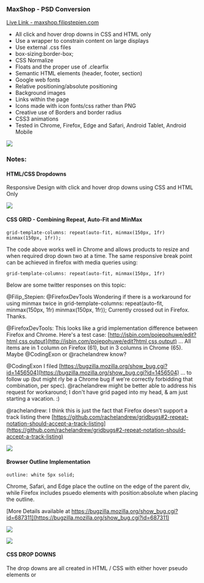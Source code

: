 ### MaxShop - PSD Conversion 

[Live Link - maxshop.filipstepien.com](http://maxshop.filipstepien.com)

+ All click and hover drop downs in CSS and HTML only
+ Use a wrapper to constrain content on large displays
+ Use external .css files
+ box-sizing:border-box;
+ CSS Normalize
+ Floats and the proper use of .clearfix
+ Semantic HTML elements (header, footer, section)
+ Google web fonts
+ Relative positioning/absolute positioning
+ Background images
+ Links within the page
+ Icons made with icon fonts/css rather than PNG
+ Creative use of Borders and border radius
+ CSS3 animations 
+ Tested in Chrome, Firefox, Edge and Safari, Android Tablet, Android Mobile

![](http://maxshop.filipstepien.com/readme/maxshop-1.png)

### Notes:

#### HTML/CSS Dropdowns

Responsive Design with click and hover drop downs using CSS and HTML Only

![](http://maxshop.filipstepien.com/readme/1920.gif)

#### CSS GRID - Combining Repeat, Auto-Fit and MinMax 

`grid-template-columns: repeat(auto-fit, minmax(150px, 1fr) minmax(150px, 1fr));`

The code above works well in Chrome and allows products to resize and when required drop down two at a time. The same responsive break point can be achieved in firefox with media queries using:

`grid-template-columns: repeat(auto-fit, minmax(150px, 1fr)`

Below are some twitter responses on this topic:

@Filip_Stepien: @FirefoxDevTools Wondering if there is a workaround for using minmax twice in grid-template-columns: repeat(auto-fit, minmax(150px, 1fr) minmax(150px, 1fr)); Currently crossed out in Firefox. Thanks.

@FirefoxDevTools: This looks like a grid implementation difference between Firefox and Chrome. Here's a test case: [http://jsbin.com/pojepohuwe/edit?html,css,output](http://jsbin.com/pojepohuwe/edit?html,css,output) … All items are in 1 column on Firefox (61), but in 3 columns in Chrome (65).
Maybe @CodingExon or @rachelandrew know?

@CodingExon I filed [https://bugzilla.mozilla.org/show_bug.cgi?id=1456504](https://bugzilla.mozilla.org/show_bug.cgi?id=1456504) … to follow up (but might rly be a Chrome bug if we're correctly forbidding that combination, per spec). @rachelandrew might be better able to address his request for workaround; I don't have grid paged into my head, & am just starting a vacation. :)

@rachelandrew: I think this is just the fact that Firefox doesn’t support a track listing there [https://github.com/rachelandrew/gridbugs#2-repeat-notation-should-accept-a-track-listing](https://github.com/rachelandrew/gridbugs#2-repeat-notation-should-accept-a-track-listing)

![](http://maxshop.filipstepien.com/readme/maxshop-2.png)

#### Browser Outline Implementation

`outline: white 5px solid;`

Chrome, Safari, and Edge place the outline on the edge of the parent div, while Firefox includes psuedo elements with position:absolute when placing the outline.

[More Details available at https://bugzilla.mozilla.org/show_bug.cgi?id=687311](https://bugzilla.mozilla.org/show_bug.cgi?id=687311)

![](http://maxshop.filipstepien.com/readme/maxshop-3.png)

![](https://meta.filipstepien.com/maxshop.browsertesting.jpg)

#### CSS DROP DOWNS

The drop downs are all created in HTML / CSS with either hover pseudo elements or 